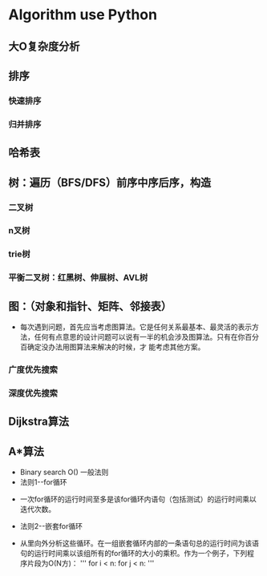 # Algorithm use Python
## 大O复杂度分析
## 排序
### 快速排序
### 归并排序
## 哈希表
## 树：遍历（BFS/DFS）前序中序后序，构造
### 二叉树
### n叉树
### trie树
### 平衡二叉树：红黑树、伸展树、AVL树
## 图：（对象和指针、矩阵、邻接表）
* 每次遇到问题，首先应当考虑图算法。它是任何关系最基本、最灵活的表示方法，任何有点意思的设计问题可以说有一半的机会涉及图算法。只有在你百分百确定没办法用图算法来解决的时候，才
能考虑其他方案。
### 广度优先搜索
### 深度优先搜索
## Dijkstra算法
## A*算法
* Binary search
O()
一般法则
* 法则1--for循环
+ 一次for循环的运行时间至多是该for循环内语句（包括测试）的运行时间乘以迭代次数。
* 法则2--嵌套for循环
+ 从里向外分析这些循环。在一组嵌套循环内部的一条语句总的运行时间为该语句的运行时间乘以该组所有的for循环的大小的乘积。作为一个例子，下列程序片段为O(N方)：
'''
for i < n:
    for j < n:
'''
